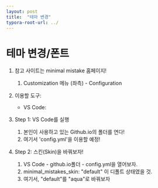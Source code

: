 ```yaml
---
layout: post
title:  "테마 변경"
typora-root-url: ../
---
```


# 테마 변경/폰트



1. 참고 사이트는 minimal mistake 홈페이지!
   1. Customization 메뉴 (좌측) - Configuration

2. 이용할 도구:
   * VS Code: 
3. Step 1: VS Code를 실행
   1. 본인이 사용하고 있는 Github.io의 폴더를 연다!
   2. 여기서 'config.yml'을 이용할 예정!
4. Step 2: 스킨(Skin)을 바꿔보자!
   1. VS Code - github.io폴더 - config.yml을 열어보자.
   2. minimal_mistakes_skin: "default" 이 디폴트 상태였을 것.
   3. 여기서, "default"를 "aqua"로 바꿔보자 